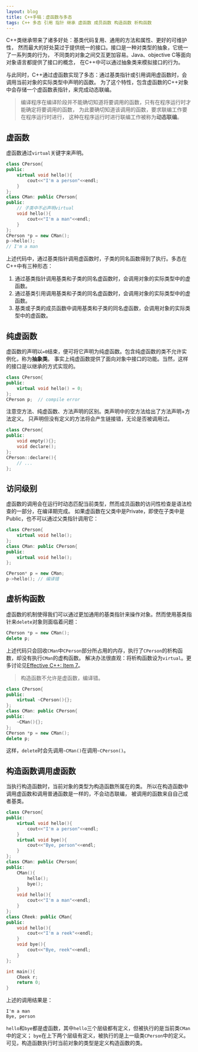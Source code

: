 ```yaml
---
layout: blog 
title: C++手稿：虚函数与多态
tags: C++ 多态 引用 指针 继承 虚函数 成员函数 构造函数 析构函数
---
```


C++类继承带来了诸多好处：基类代码复用、通用的方法和属性、更好的可维护性，
然而最大的好处莫过于提供统一的接口。接口是一种对类型的抽象，它统一了一系列类的行为，
不同类的对象之间交互更加容易。Java、objective C等面向对象语言都提供了接口的概念，
在C++中可以通过抽象类来模拟接口的行为。

与此同时，C++通过虚函数实现了多态：通过基类指针或引用调用虚函数时，会调用当前对象的实际类型中声明的函数。
为了这个特性，包含虚函数的C++对象中会存储一个虚函数表指针，来完成动态联编。

> 编译程序在编译阶段并不能确切知道将要调用的函数，只有在程序运行时才能确定将要调用的函数，
> 为此要确切知道该调用的函数，要求联编工作要在程序运行时进行，
> 这种在程序运行时进行联编工作被称为**动态联编**。

<!--more-->

## 虚函数

虚函数通过`virtual`关键字来声明。

```cpp
class CPerson{
public:
    virtual void hello(){
        cout<<"I'm a person"<<endl;
    }
};
class CMan: public CPerson{
public:
    // 子类中不必声明virtual
    void hello(){
        cout<<"I'm a man"<<endl;
    }
};
CPerson *p = new CMan();
p->hello();
// I'm a man
```

上述代码中，通过基类指针调用虚函数时，子类的同名函数得到了执行。多态在C++中有三种形态：

1. 通过基类指针调用基类和子类的同名虚函数时，会调用对象的实际类型中的虚函数。
2. 通过基类引用调用基类和子类的同名虚函数时，会调用对象的实际类型中的虚函数。
3. 基类或子类的成员函数中调用基类和子类的同名虚函数，会调用对象的实际类型中的虚函数。

## 纯虚函数

虚函数的声明以`=0`结束，便可将它声明为纯虚函数。包含纯虚函数的类不允许实例化，称为**抽象类**。
事实上纯虚函数提供了面向对象中接口的功能。当然，这样的接口是以继承的方式实现的。

```cpp
class CPerson{
public:
    virtual void hello() = 0;
};
CPerson p;  // compile error
```

注意空方法、纯虚函数、方法声明的区别。类声明中的空方法给出了方法声明+方法定义。
只声明但没有定义的方法将会产生链接错，无论是否被调用过。

```cpp
class CPerson{
public:
    void empty(){};
    void declare();
};
CPerson::declare(){
    // ...
};
```

## 访问级别

虚函数的调用会在运行时动态匹配当前类型，然而成员函数的访问性检查是语法检查的一部分，在编译期完成。
如果虚函数在父类中是Private，即使在子类中是Public，也不可以通过父类指针调用它：

```cpp
class CPerson{
    virtual void hello(); 
};
class CMan: public CPerson{
public:
    virtual void hello(); 
};

CPerson* p = new CMan;
p->hello(); // 编译错
```

## 虚析构函数

虚函数的机制使得我们可以通过更加通用的基类指针来操作对象。然而使用基类指针来`delete`对象则面临着问题：

```cpp
CPerson *p = new CMan();
delete p;
```

上述代码只会回收`CMan`中`CPerson`部分所占用的内存，执行了`CPerson`的析构函数，却没有执行`CMan`的虚构函数。
解决办法很直观：将析构函数设为`virtual`。更多讨论见[Effective C++: Item 7][item7]。

> 构造函数不允许是虚函数，编译错。

```cpp
class CPerson{
public: 
    virtual ~CPerson(){};
};
class CMan: public CPerson{
public:
    ~CMan(){}; 
};
CPerson *p = new CMan();
delete p;
```

这样，`delete`时会先调用`~CMan()`在调用`~CPerson()`。

## 构造函数调用虚函数

当执行构造函数时，当前对象的类型为构造函数所属在的类。
所以在构造函数中调用虚函数和调用普通函数是一样的，不会动态联编，
被调用的函数来自自己或者基类。

```cpp
class CPerson{
public:
    virtual void hello(){
        cout<<"I'm a person"<<endl;
    }
    virtual void bye(){
        cout<<"Bye, person"<<endl;
    }
};
class CMan: public CPerson{
public:
    CMan(){
        hello();
        bye();
    }
    void hello(){
        cout<<"I'm a man"<<endl;
    }
};
class CReek: public CMan{
public:
    void hello(){
        cout<<"I'm a reek"<<endl;
    }
    void bye(){
        cout<<"Bye, reek"<<endl;
    }
};

int main(){
    CReek r;
    return 0;
}
```

上述的调用结果是：

```
I'm a man
Bye, person
```

`hello`和`bye`都是虚函数，其中`hello`三个层级都有定义，但被执行的是当前类`CMan`中的定义；
`bye`在上下两个层级有定义，被执行的是上一级类`CPerson`中的定义。
可见，构造函数执行时当前对象的类型是定义构造函数的类。

[item7]: /2015/07/24/effective-cpp-7.html
